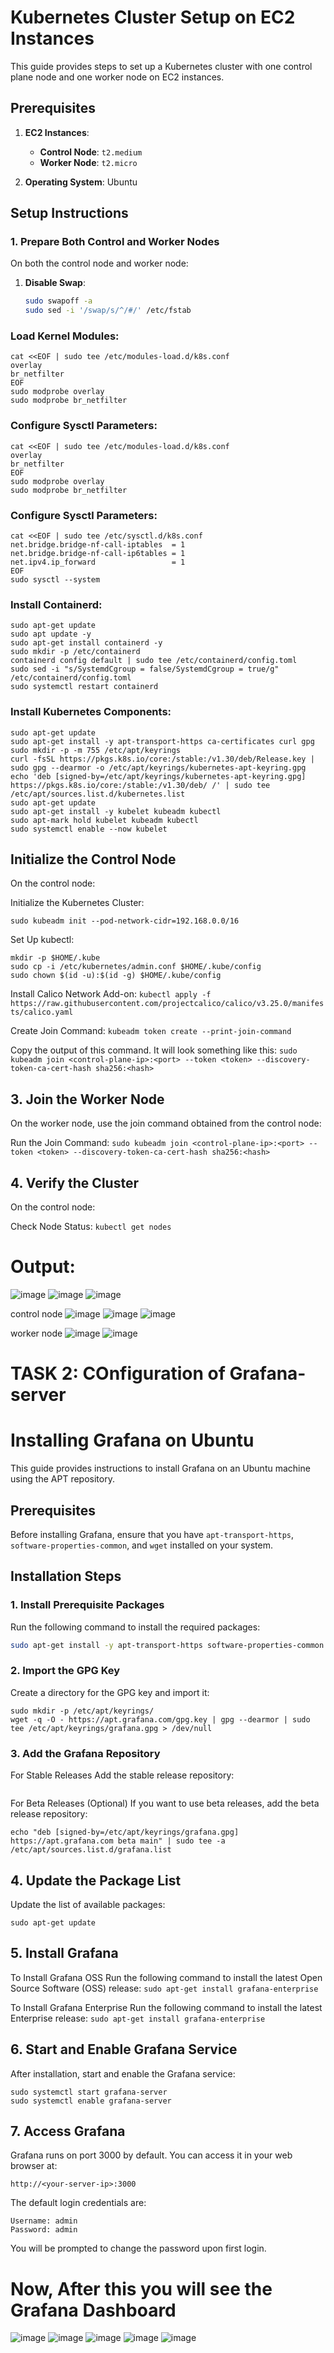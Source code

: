 # Kubernetes Cluster Setup on EC2 Instances

This guide provides steps to set up a Kubernetes cluster with one control plane node and one worker node on EC2 instances. 

## Prerequisites

1. **EC2 Instances**:
   - **Control Node**: `t2.medium`
   - **Worker Node**: `t2.micro`

2. **Operating System**: Ubuntu

## Setup Instructions

### 1. Prepare Both Control and Worker Nodes

On both the control node and worker node:

1. **Disable Swap**:
   ```bash
   sudo swapoff -a
   sudo sed -i '/swap/s/^/#/' /etc/fstab
   ```
### Load Kernel Modules:
```
cat <<EOF | sudo tee /etc/modules-load.d/k8s.conf
overlay
br_netfilter
EOF
sudo modprobe overlay
sudo modprobe br_netfilter

```
### Configure Sysctl Parameters:

```
cat <<EOF | sudo tee /etc/modules-load.d/k8s.conf
overlay
br_netfilter
EOF
sudo modprobe overlay
sudo modprobe br_netfilter
```

### Configure Sysctl Parameters:
```
cat <<EOF | sudo tee /etc/sysctl.d/k8s.conf
net.bridge.bridge-nf-call-iptables  = 1
net.bridge.bridge-nf-call-ip6tables = 1
net.ipv4.ip_forward                 = 1
EOF
sudo sysctl --system
```
### Install Containerd:

```
sudo apt-get update
sudo apt update -y
sudo apt-get install containerd -y
sudo mkdir -p /etc/containerd
containerd config default | sudo tee /etc/containerd/config.toml
sudo sed -i "s/SystemdCgroup = false/SystemdCgroup = true/g" /etc/containerd/config.toml
sudo systemctl restart containerd
```
### Install Kubernetes Components:

```
sudo apt-get update
sudo apt-get install -y apt-transport-https ca-certificates curl gpg
sudo mkdir -p -m 755 /etc/apt/keyrings
curl -fsSL https://pkgs.k8s.io/core:/stable:/v1.30/deb/Release.key | sudo gpg --dearmor -o /etc/apt/keyrings/kubernetes-apt-keyring.gpg
echo 'deb [signed-by=/etc/apt/keyrings/kubernetes-apt-keyring.gpg] https://pkgs.k8s.io/core:/stable:/v1.30/deb/ /' | sudo tee /etc/apt/sources.list.d/kubernetes.list
sudo apt-get update
sudo apt-get install -y kubelet kubeadm kubectl
sudo apt-mark hold kubelet kubeadm kubectl
sudo systemctl enable --now kubelet
```
## Initialize the Control Node

On the control node:

Initialize the Kubernetes Cluster:

`sudo kubeadm init --pod-network-cidr=192.168.0.0/16`

Set Up kubectl:
```
mkdir -p $HOME/.kube
sudo cp -i /etc/kubernetes/admin.conf $HOME/.kube/config
sudo chown $(id -u):$(id -g) $HOME/.kube/config
```

Install Calico Network Add-on:
`kubectl apply -f https://raw.githubusercontent.com/projectcalico/calico/v3.25.0/manifests/calico.yaml`

Create Join Command:
`kubeadm token create --print-join-command`

Copy the output of this command. It will look something like this:
`sudo kubeadm join <control-plane-ip>:<port> --token <token> --discovery-token-ca-cert-hash sha256:<hash>`

## 3. Join the Worker Node
On the worker node, use the join command obtained from the control node:

Run the Join Command:
`sudo kubeadm join <control-plane-ip>:<port> --token <token> --discovery-token-ca-cert-hash sha256:<hash>`

## 4. Verify the Cluster
On the control node:

Check Node Status:
`kubectl get nodes`

# Output:
![image](https://private-user-images.githubusercontent.com/117109265/363052677-46f54bfb-1ae2-4e85-8dd2-e1f0856ff841.png?jwt=eyJhbGciOiJIUzI1NiIsInR5cCI6IkpXVCJ9.eyJpc3MiOiJnaXRodWIuY29tIiwiYXVkIjoicmF3LmdpdGh1YnVzZXJjb250ZW50LmNvbSIsImtleSI6ImtleTUiLCJleHAiOjE3MjU1MzM5MzUsIm5iZiI6MTcyNTUzMzYzNSwicGF0aCI6Ii8xMTcxMDkyNjUvMzYzMDUyNjc3LTQ2ZjU0YmZiLTFhZTItNGU4NS04ZGQyLWUxZjA4NTZmZjg0MS5wbmc_WC1BbXotQWxnb3JpdGhtPUFXUzQtSE1BQy1TSEEyNTYmWC1BbXotQ3JlZGVudGlhbD1BS0lBVkNPRFlMU0E1M1BRSzRaQSUyRjIwMjQwOTA1JTJGdXMtZWFzdC0xJTJGczMlMkZhd3M0X3JlcXVlc3QmWC1BbXotRGF0ZT0yMDI0MDkwNVQxMDUzNTVaJlgtQW16LUV4cGlyZXM9MzAwJlgtQW16LVNpZ25hdHVyZT1jNGMwYjg3OWE4OWY0NTg0NTljNzM2M2NlOWU3YTY1YWY0YTRmMGI1ZjNmNzBmM2I4MGE1MjNkMDEwYzNiMzc1JlgtQW16LVNpZ25lZEhlYWRlcnM9aG9zdCZhY3Rvcl9pZD0wJmtleV9pZD0wJnJlcG9faWQ9MCJ9.eV5a8BuMuP51hZ4dEIP84aBweoFNDsM4ar_4D1umGdM)
![image](https://github.com/user-attachments/assets/3ea31872-76f8-42a0-9763-274e5b4854f0)
![image](https://github.com/user-attachments/assets/2cfd49e2-6684-41a3-8968-30188146b695)


control node
![image](https://github.com/user-attachments/assets/8012d008-86eb-4573-b164-ac80a5ac5a94)
![image](https://github.com/user-attachments/assets/a4636a9b-656c-4ea7-9685-d62dbfa206be)
![image](https://github.com/user-attachments/assets/de169e6e-532c-4a4a-ad85-90503071690f)



worker node
![image](https://github.com/user-attachments/assets/b13d42e7-15a4-4ba7-ae79-bce032b55874)
![image](https://github.com/user-attachments/assets/13aa2cec-da0d-432b-9446-6bfd61866626)


# TASK 2: COnfiguration of Grafana-server

# Installing Grafana on Ubuntu

This guide provides instructions to install Grafana on an Ubuntu machine using the APT repository.

## Prerequisites

Before installing Grafana, ensure that you have `apt-transport-https`, `software-properties-common`, and `wget` installed on your system.

## Installation Steps

### 1. Install Prerequisite Packages

Run the following command to install the required packages:

```bash
sudo apt-get install -y apt-transport-https software-properties-common wget
```
### 2. Import the GPG Key
Create a directory for the GPG key and import it:

```
sudo mkdir -p /etc/apt/keyrings/
wget -q -O - https://apt.grafana.com/gpg.key | gpg --dearmor | sudo tee /etc/apt/keyrings/grafana.gpg > /dev/null
```

### 3. Add the Grafana Repository
For Stable Releases
Add the stable release repository:

```echo "deb [signed-by=/etc/apt/keyrings/grafana.gpg] https://apt.grafana.com stable main" | sudo tee -a /etc/apt/sources.list.d/grafana.list
```

For Beta Releases (Optional)
If you want to use beta releases, add the beta release repository:

`echo "deb [signed-by=/etc/apt/keyrings/grafana.gpg] https://apt.grafana.com beta main" | sudo tee -a /etc/apt/sources.list.d/grafana.list`

## 4. Update the Package List
Update the list of available packages:

`sudo apt-get update`

## 5. Install Grafana
To Install Grafana OSS
Run the following command to install the latest Open Source Software (OSS) release:
`sudo apt-get install grafana-enterprise`

To Install Grafana Enterprise
Run the following command to install the latest Enterprise release:
`sudo apt-get install grafana-enterprise`

## 6. Start and Enable Grafana Service
After installation, start and enable the Grafana service:

```
sudo systemctl start grafana-server
sudo systemctl enable grafana-server
```

## 7. Access Grafana
Grafana runs on port 3000 by default. You can access it in your web browser at:

`http://<your-server-ip>:3000`

The default login credentials are:
```
Username: admin
Password: admin
```
You will be prompted to change the password upon first login.

# Now, After this you will see the Grafana Dashboard

![image](https://github.com/user-attachments/assets/0c35ba05-6a64-4daa-97d4-d422848348b0)
![image](https://github.com/user-attachments/assets/14491e31-d151-4189-b40c-ffb8e2d086ed)
![image](https://github.com/user-attachments/assets/b33f5e90-2f14-4b0a-bb63-28e9c2561649)
![image](https://github.com/user-attachments/assets/641c21e5-7989-436b-8496-84035d757258)
![image](https://github.com/user-attachments/assets/03cc98fa-87e4-45fb-b0b8-258517bbc52f)






